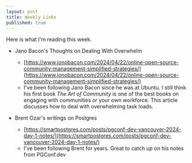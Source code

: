 ```yaml
---
layout: post
title: Weekly Links
published: true
---
```


Here is what I'm reading this week.

* Jano Bacon's Thoughts on Dealing With Overwhelm
  * [https://www.jonobacon.com/2024/04/22/online-open-source-community-management-simplified-strategies/](https://www.jonobacon.com/2024/04/22/online-open-source-community-management-simplified-strategies/)
  * I've been following Jano Bacon since he was at Ubuntu. I still think his first book *The Art of Community* is one of the best books on engaging with communities or your own workforce. This article discusses how to deal with overwhelming task loads.
  

* Brent Ozar's writings on Postgres
  * [https://smartpostgres.com/posts/pgconf-dev-vancouver-2024-day-1-notes/](https://smartpostgres.com/posts/pgconf-dev-vancouver-2024-day-1-notes/)
  * I've been following Brent for years. Great to catch up on his notes from PGConf.dev
